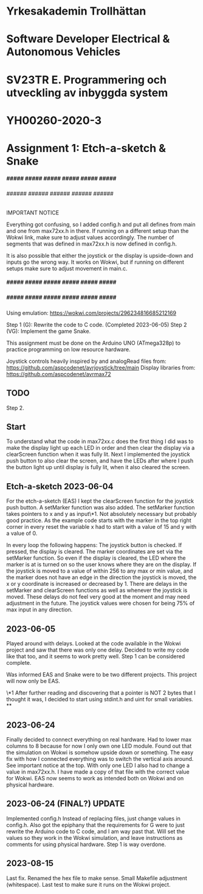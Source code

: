 # Yrkesakademin Trollhättan
# Software Developer Electrical & Autonomous Vehicles

# SV23TR E. Programmering och utveckling av inbyggda system
# YH00260-2020-3

# Assignment 1: Etch-a-sketch & Snake

##### ##### ##### ##### ##### ##### ##### #####
###### ###### ###### ###### ###### ###### ######
IMPORTANT NOTICE

Everything got confusing, so I added config.h and put all defines from main and one from max72xx.h in there. If running on a different setup than the Wokwi link, make sure to adjust values accordingly.
The number of segments that was defined in max72xx.h is now defined in config.h.

It is also possible that either the joystick or the display is upside-down and inputs go the wrong way. It works on Wokwi, but if running
on different setups make sure to adjust movement in main.c.

##### ##### ##### ##### ##### ##### ##### #####
##### ##### ##### ##### ##### ##### ##### #####

Using emulation: https://wokwi.com/projects/296234816685212169

Step 1 (G): Rewrite the code to C code. (Completed 2023-06-05)
Step 2 (VG): Implement the game Snake.

This assignment must be done on the Arduino UNO (ATmega328p) to practice programming on low resource hardware.

Joystick controls heavily inspired by and analogRead files from: https://github.com/aspcodenet/avrjoystick/tree/main
Display libraries from: https://github.com/aspcodenet/avrmax72

## TODO
Step 2.

## Start
To understand what the code in max72xx.c does the first thing I did was to make the display light up each LED in order
and then clear the display via a clearScreen function when it was fully lit.
Next I implemented the joystick push button to also clear the screen, and have the LEDs after where I push the button light
up until display is fully lit, when it also cleared the screen.

## Etch-a-sketch 2023-06-04
For the etch-a-sketch (EAS) I kept the clearScreen function for the joystick push button. A setMarker function was also added.
The setMarker function takes pointers to x and y as input\\*1. Not absolutely necessary but probably good practice.
As the example code starts with the marker in the top right corner in every reset the variable x had to start with a
value of 15 and y with a value of 0.

In every loop the following happens:
The joystick button is checked. If pressed, the display is cleared.
The marker coordinates are set via the setMarker function. So even if the display is cleared, the LED where the marker is at
is turned on so the user knows where they are on the display.
If the joystick is moved to a value of within 256 to any max or min value, and the marker does not have an edge in the
direction the joystick is moved, the x or y coordinate is increased or decreased by 1.
There are delays in the setMarker and clearScreen functions as well as whenever the joystick is moved. These delays do
not feel very good at the moment and may need adjustment in the future.
The joystick values were chosen for being 75% of max input in any direction.

## 2023-06-05
Played around with delays. Looked at the code available in the Wokwi project and saw that there was only one delay. Decided to write my code
like that too, and it seems to work pretty well. Step 1 can be considered complete.

Was informed EAS and Snake were to be two different projects. This project will now only be EAS.

\\*1 After further reading and discovering that a pointer is NOT 2 bytes that I thought it was, I decided to start using
stdint.h and uint for small variables. **

## 2023-06-24
Finally decided to connect everything on real hardware. Had to lower max columns to 8 because for now I only own one LED module.
Found out that the simulation on Wokwi is somehow upside down or something. The easy fix with how I connected everything was to switch the vertical axis around. See important notice at the top.
With only one LED I also had to change a value in max72xx.h. I have made a copy of that file with the correct value for Wokwi.
EAS now seems to work as intended both on Wokwi and on physical hardware.

## 2023-06-24 (FINAL?) UPDATE
Implemented config.h
Instead of replacing files, just change values in config.h.
Also got the epiphany that the requirements for G were to just rewrite the Arduino code to C code, and I am way past that.
Will set the values so they work in the Wokwi simulation, and leave instructions as comments for using physical hardware.
Step 1 is way overdone.

## 2023-08-15
Last fix. Renamed the hex file to make sense. Small Makefile adjustment (whitespace). Last test to make sure it runs on the Wokwi project.